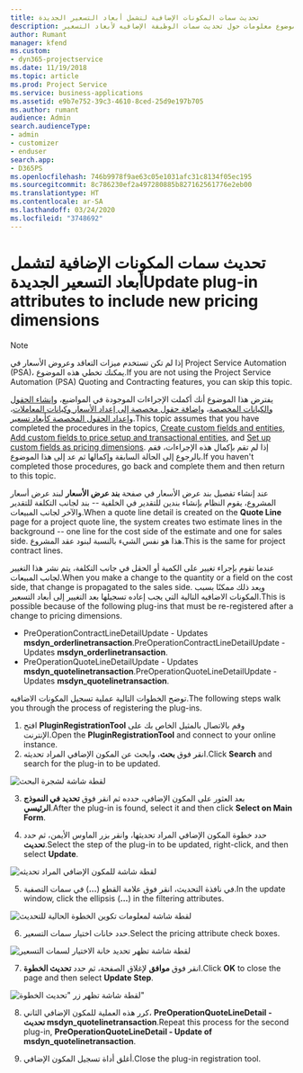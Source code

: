 ```yaml
---
title: تحديث سمات المكونات الإضافية لتشمل أبعاد التسعير الجديدة
description: يقدم هذا الموضوع معلومات حول تحديث سمات الوظيفة الإضافيه لأبعاد التسعير.
author: Rumant
manager: kfend
ms.custom:
- dyn365-projectservice
ms.date: 11/19/2018
ms.topic: article
ms.prod: Project Service
ms.service: business-applications
ms.assetid: e9b7e752-39c3-4610-8ced-25d9e197b705
ms.author: rumant
audience: Admin
search.audienceType:
- admin
- customizer
- enduser
search.app:
- D365PS
ms.openlocfilehash: 746b9978f9ae63c05e1031afc31c8134f05ec195
ms.sourcegitcommit: 8c786230ef2a497280885b827162561776e2eb00
ms.translationtype: HT
ms.contentlocale: ar-SA
ms.lasthandoff: 03/24/2020
ms.locfileid: "3748692"
---
```

# <a name="update-plug-in-attributes-to-include-new-pricing-dimensions"></a><span data-ttu-id="f2448-103">تحديث سمات المكونات الإضافية لتشمل أبعاد التسعير الجديدة</span><span class="sxs-lookup"><span data-stu-id="f2448-103">Update plug-in attributes to include new pricing dimensions</span></span>

> [!NOTE]
> <span data-ttu-id="f2448-104">إذا لم تكن تستخدم ميزات التعاقد وعروض الأسعار في Project Service Automation (PSA)، يمكنك تخطي هذه الموضوع.</span><span class="sxs-lookup"><span data-stu-id="f2448-104">If you are not using the Project Service Automation (PSA) Quoting and Contracting features, you can skip this topic.</span></span>

<span data-ttu-id="f2448-105">يفترض هذا الموضوع أنك أكملت الإجراءات الموجودة في المواضيع، و[إنشاء الحقول والكيانات المخصصة](create-custom-fields-entities.md)، و[إضافة حقول مخصصة إلى إعداد الأسعار وكيانات المعاملات](field-references.md)، و[إعداد الحقول المخصصة كأبعاد تسعير](set-up-pricing-dimensions.md).</span><span class="sxs-lookup"><span data-stu-id="f2448-105">This topic assumes that you have completed the procedures in the topics, [Create custom fields and entities](create-custom-fields-entities.md), [Add custom fields to price setup and transactional entities](field-references.md), and [Set up custom fields as pricing dimensions](set-up-pricing-dimensions.md).</span></span> <span data-ttu-id="f2448-106">إذا لم تقم بإكمال هذه الإجراءات، فقم بالرجوع إلى الحالة السابقة وإكمالها ثم عد إلى هذا الموضوع.</span><span class="sxs-lookup"><span data-stu-id="f2448-106">If you haven't completed those procedures, go back and complete them and then return to this topic.</span></span>

<span data-ttu-id="f2448-107">عند إنشاء تفصيل بند عرض الأسعار في صفحة **بند عرض الأسعار** لبند عرض أسعار المشروع، يقوم النظام بإنشاء بندين للتقدير في الخلفية -- بند لجانب التكلفة للتقدير والآخر لجانب المبيعات.</span><span class="sxs-lookup"><span data-stu-id="f2448-107">When a quote line detail is created on the **Quote Line** page for a project quote line, the system creates two estimate lines in the background -- one line for the cost side of the estimate and one for sales side.</span></span> <span data-ttu-id="f2448-108">هذا هو نفس الشيء بالنسبة لبنود عقد المشروع.</span><span class="sxs-lookup"><span data-stu-id="f2448-108">This is the same  for project contract lines.</span></span>

<span data-ttu-id="f2448-109">عندما تقوم بإجراء تغيير على الكمية أو الحقل في جانب التكلفة، يتم نشر هذا التغيير لجانب المبيعات.</span><span class="sxs-lookup"><span data-stu-id="f2448-109">When you make a change to the quantity or a field on the cost side, that change is propagated to the sales side.</span></span> <span data-ttu-id="f2448-110">ويعد ذلك ممكنًا بسبب المكونات الاضافيه التالية التي يجب إعاده تسجيلها بعد التغيير إلى أبعاد التسعير.</span><span class="sxs-lookup"><span data-stu-id="f2448-110">This is possible because of the following plug-ins that must be re-registered after a change to pricing dimensions.</span></span>

- <span data-ttu-id="f2448-111">PreOperationContractLineDetailUpdate - Updates **msdyn_orderlinetransaction**.</span><span class="sxs-lookup"><span data-stu-id="f2448-111">PreOperationContractLineDetailUpdate - Updates **msdyn_orderlinetransaction**.</span></span>
- <span data-ttu-id="f2448-112">PreOperationQuoteLineDetailUpdate - Updates **msdyn_quotelinetransaction**.</span><span class="sxs-lookup"><span data-stu-id="f2448-112">PreOperationQuoteLineDetailUpdate - Updates **msdyn_quotelinetransaction**.</span></span>

<span data-ttu-id="f2448-113">توضح الخطوات التالية عملية تسجيل المكونات الاضافيه.</span><span class="sxs-lookup"><span data-stu-id="f2448-113">The following steps walk you through the process of registering the plug-ins.</span></span>

1. <span data-ttu-id="f2448-114">افتح **PluginRegistrationTool** وقم بالاتصال بالمثيل الخاص بك على الإنترنت.</span><span class="sxs-lookup"><span data-stu-id="f2448-114">Open the **PluginRegistrationTool** and connect to your online instance.</span></span>
2. <span data-ttu-id="f2448-115">انقر فوق **بحث**، وابحث عن المكون الإضافي المراد تحديثه.</span><span class="sxs-lookup"><span data-stu-id="f2448-115">Click **Search** and search for the plug-in to be updated.</span></span>

 ![لقطة شاشة لشجرة البحث](media/PRT-1.png)

3. <span data-ttu-id="f2448-117">بعد العثور على المكون الإضافي، حدده ثم انقر فوق **تحديد في النموذج الرئيسي**.</span><span class="sxs-lookup"><span data-stu-id="f2448-117">After the plug-in is found, select it and then click **Select on Main Form**.</span></span>

4. <span data-ttu-id="f2448-118">حدد خطوة المكون الإضافي المراد تحديثها، وانقر بزر الماوس الأيمن، ثم حدد **تحديث**.</span><span class="sxs-lookup"><span data-stu-id="f2448-118">Select the step of the plug-in to be updated, right-click, and then select **Update**.</span></span>

 ![لقطة شاشة للمكون الإضافي المراد تحديثه](media/PRT-2.png)
 
5. <span data-ttu-id="f2448-120">في نافذة التحديث، انقر فوق علامة القطع (**...**) في سمات التصفية.</span><span class="sxs-lookup"><span data-stu-id="f2448-120">In the update window, click the ellipsis (**...**) in the filtering attributes.</span></span>

 ![لقطة شاشة لمعلومات تكوين الخطوة الحالية للتحديث](media/PRT-3.png)
 
6. <span data-ttu-id="f2448-122">حدد خانات اختيار سمات التسعير.</span><span class="sxs-lookup"><span data-stu-id="f2448-122">Select the pricing attribute check boxes.</span></span>

 ![لقطة شاشة تظهر تحديد خانة الاختيار لسمات التسعير](media/PRT-4.png)

7. <span data-ttu-id="f2448-124">انقر فوق **موافق** لإغلاق الصفحة، ثم حدد **تحديث الخطوة**.</span><span class="sxs-lookup"><span data-stu-id="f2448-124">Click **OK** to close the page and then select **Update Step**.</span></span>

 ![لقطة شاشة تظهر زر "تحديث الخطوة"](media/PRT-5.png)
 
8. <span data-ttu-id="f2448-126">كرر هذه العملية للمكون الإضافي الثاني، **PreOperationQuoteLineDetail - تحديث msdyn_quotelinetransaction**.</span><span class="sxs-lookup"><span data-stu-id="f2448-126">Repeat this process for the second plug-in, **PreOperationQuoteLineDetail - Update of msdyn_quotelinetransaction**.</span></span>

9. <span data-ttu-id="f2448-127">أغلق أداة تسجيل المكون الإضافي.</span><span class="sxs-lookup"><span data-stu-id="f2448-127">Close the plug-in registration tool.</span></span>

